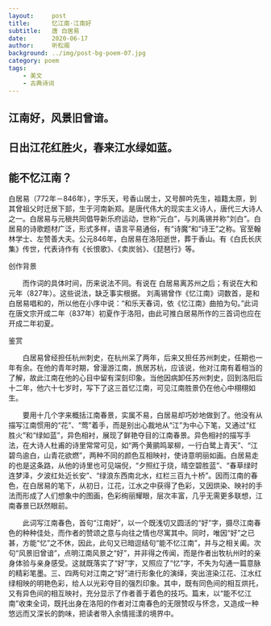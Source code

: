 ```yaml
---
layout:     post
title:      忆江南·江南好
subtitle:   唐 白居易
date:       2020-06-17
author:     听松阁
background: ../img/post-bg-poem-07.jpg
category: poem
tags:
    - 美文
    - 古典诗词
---
```



## 江南好，风景旧曾谙。
## 日出江花红胜火，春来江水绿如蓝。
## 能不忆江南？



白居易（772年－846年），字乐天，号香山居士，又号醉吟先生，祖籍太原，到其曾祖父时迁居下邽，生于河南新郑。是唐代伟大的现实主义诗人，唐代三大诗人之一。白居易与元稹共同倡导新乐府运动，世称“元白”，与刘禹锡并称“刘白”。白居易的诗歌题材广泛，形式多样，语言平易通俗，有“诗魔”和“诗王”之称。官至翰林学士、左赞善大夫。公元846年，白居易在洛阳逝世，葬于香山。有《白氏长庆集》传世，代表诗作有《长恨歌》、《卖炭翁》、《琵琶行》等。



创作背景

　　而作词的具体时间，历来说法不同。有说在 白居易离苏州之后；有说在大和元年（827年）。这些说法，缺乏事实根据。 刘禹锡曾作《忆江南》词数首，是和白居易唱和的，所以他在小序中说：“和乐天春词，依《忆江南》曲拍为句。”此词在唐文宗开成二年（837年）初夏作于洛阳，由此可推白居易所作的三首词也应在开成二年初夏。 



鉴赏

　　白居易曾经担任杭州刺史，在杭州呆了两年，后来又担任苏州刺史，任期也一年有余。在他的青年时期，曾漫游江南，旅居苏杭，应该说，他对江南有着相当的了解，故此江南在他的心目中留有深刻印象。当他因病卸任苏州刺史，回到洛阳后十二年，他六十七岁时，写下了这三首忆江南，可见江南胜景仍在他心中栩栩如生。

　　要用十几个字来概括江南春景，实属不易，白居易却巧妙地做到了。他没有从描写江南惯用的“花”、“莺”着手，而是别出心裁地从“江”为中心下笔，又通过“红胜火”和“绿如蓝”，异色相衬，展现了鲜艳夺目的江南春景。异色相衬的描写手法，在大诗人杜甫的诗里常常可见，如“两个黄鹂鸣翠柳，一行白鹭上青天”、“江碧鸟逾白，山青花欲燃”，两种不同的颜色互相映衬，使诗意明丽如画。白居易走的也是这条路，从他的诗里也可见端倪，“夕照红于烧，晴空碧胜蓝”、“春草绿时连梦泽，夕波红处近长安”、“绿浪东西南北水，红栏三百九十桥”。因而江南的春色，在白居易的笔下，从初日，江花，江水之中获得了色彩，又因烘染、映衬的手法而形成了人们想象中的图画，色彩绚丽耀眼，层次丰富，几乎无需更多联想，江南春景已跃然眼前。

　　此词写江南春色，首句“江南好”，以一个既浅切又圆活的“好”字，摄尽江南春色的种种佳处，而作者的赞颂之意与向往之情也尽寓其中。同时，唯因“好”之已甚，方能“忆”之不休，因此，此句又已暗逗结句“能不忆江南”，并与之相关阖。次句“风景旧曾谙”，点明江南风景之“好”，并非得之传闻，而是作者出牧杭州时的亲身体验与亲身感受。这就既落实了“好”字，又照应了“忆”字，不失为勾通一篇意脉的精彩笔墨。三、四两句对江南之“好”进行形象化的演绎，突出渲染江花、江水红绿相映的明艳色彩，给人以光彩夺目的强烈印象。其中，既有同色间的相互烘托，又有异色间的相互映衬，充分显示了作者善于着色的技巧。篇末，以“能不忆江南”收束全词，既托出身在洛阳的作者对江南春色的无限赞叹与怀念，又造成一种悠远而又深长的韵味，把读者带入余情摇漾的境界中。
